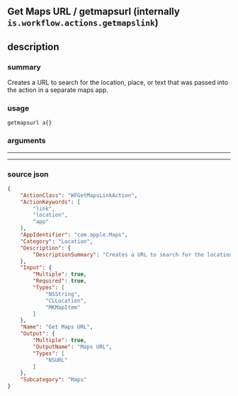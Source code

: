 
## Get Maps URL / getmapsurl (internally `is.workflow.actions.getmapslink`)


## description

### summary

Creates a URL to search for the location, place, or text that was passed into the action in a separate maps app.


### usage
```
getmapsurl a{}
```

### arguments

---



---

### source json

```json
{
	"ActionClass": "WFGetMapsLinkAction",
	"ActionKeywords": [
		"link",
		"location",
		"app"
	],
	"AppIdentifier": "com.apple.Maps",
	"Category": "Location",
	"Description": {
		"DescriptionSummary": "Creates a URL to search for the location, place, or text that was passed into the action in a separate maps app."
	},
	"Input": {
		"Multiple": true,
		"Required": true,
		"Types": [
			"NSString",
			"CLLocation",
			"MKMapItem"
		]
	},
	"Name": "Get Maps URL",
	"Output": {
		"Multiple": true,
		"OutputName": "Maps URL",
		"Types": [
			"NSURL"
		]
	},
	"Subcategory": "Maps"
}
```
